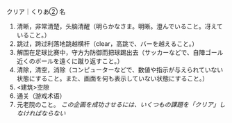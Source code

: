 クリア｜くりあ②
名
1. 清晰，非常清楚，头脑清醒（明らかなさま。明晰。澄んでいること。冴えていること。）
2. 跳过，跨过利落地跳越横杆（clear，高跳で、バーを越えること。）
3. 解围在足球比赛中，守方为防御而把球踢出去（サッカーなどで、自陣ゴール近くのボールを遠くに蹴り返すこと。）
4. 清除，清空，消除（コンピューターなどで、数値や指示が与えられていない状態にすること。また、画面を何も表示していない状態にすること。）
5. <建筑>空隙
6. 通关（游戏术语）
7. 元老院のこと。
*この企画を成功させるには、いくつもの課題を「クリア」しなければならない*

